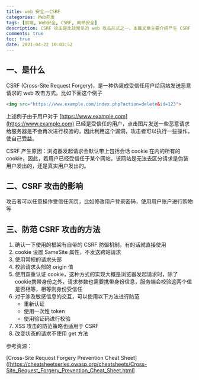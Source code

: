 ```yaml
---
title: web 安全——CSRF
categories: Web开发
tags: [前端, Web安全, CSRF, 网络安全]
description: CSRF 攻击是比较常见的 web 攻击形式之一，本篇文章主要介绍产生 CSRF 攻击的原因，场景以及防范 CSRF 攻击的方法等内容
comments: true
toc: true
date: 2021-04-22 10:03:52
---
```

## 一、是什么

CSRF (Cross-Site Request Forgery)，是一种伪装成受信任用户给网站发送恶意请求的 web 攻击方式。比如下面这个例子

```html
<img src="https://www.example.com/index.php?action=delete&id=123">
```

上述例子由于用户对于 [https://www.example.com](https://www.example.com) 已经是受信任的用户，点击图片发送一些恶意请求给服务器是不会再次进行校验的，因此利用这个漏洞，攻击者可以执行一些操作，使自己受益。

CSRF 产生原因：浏览器发起请求会默认带上包括会话 cookie 在内的所有的 cookie，因此，若用户已经受信任于某个网站，该网站是无法去区分请求是伪装用户发出的，还是真实用户发出的。

## 二、CSRF 攻击的影响

攻击者可以任意操作受信任网页，比如修改用户登录密码，使用用户账户进行购物等

## 三、防范 CSRF 攻击的方法

1. 确认一下使用的框架有自带的 CSRF 防御机制，有的话就直接使用
2. cookie 设置 SameSite 属性，不发送跨站请求
3. 使用常规的请求头部
4. 校验请求头部的 origin 值
5. 使用双重认证 cookie，这种方式的实现大概是浏览器发起请求时，除了cookie携带身份之外，请求参数也需要携带身份信息，服务端会校验这两个值是否相等，相等则身份受信任
6. 对于涉及敏感信息的交互，可以使用以下方法进行防范
    - 重新认证
    - 使用一次性 token
    - 使用验证码进行校验
7. XSS 攻击的防范策略也适用于 CSRF
8. 改变状态的请求不使用 get 方法

参考资源：

[Cross-Site Request Forgery Prevention Cheat Sheet]([https://cheatsheetseries.owasp.org/cheatsheets/Cross-Site_Request_Forgery_Prevention_Cheat_Sheet.html]